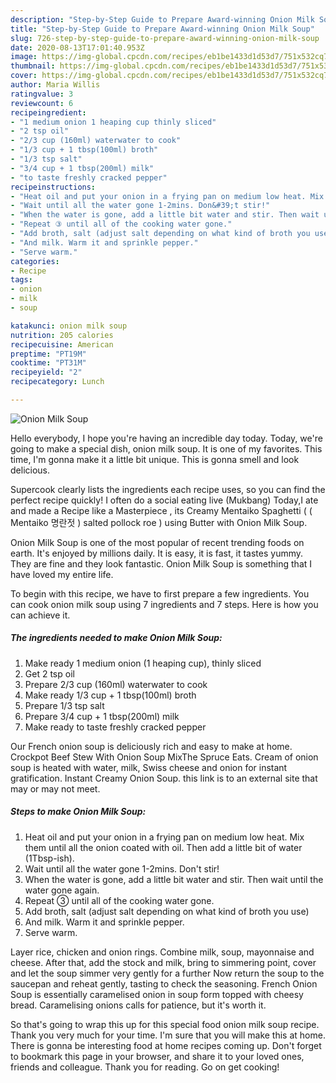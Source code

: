 ```yaml
---
description: "Step-by-Step Guide to Prepare Award-winning Onion Milk Soup"
title: "Step-by-Step Guide to Prepare Award-winning Onion Milk Soup"
slug: 726-step-by-step-guide-to-prepare-award-winning-onion-milk-soup
date: 2020-08-13T17:01:40.953Z
image: https://img-global.cpcdn.com/recipes/eb1be1433d1d53d7/751x532cq70/onion-milk-soup-recipe-main-photo.jpg
thumbnail: https://img-global.cpcdn.com/recipes/eb1be1433d1d53d7/751x532cq70/onion-milk-soup-recipe-main-photo.jpg
cover: https://img-global.cpcdn.com/recipes/eb1be1433d1d53d7/751x532cq70/onion-milk-soup-recipe-main-photo.jpg
author: Maria Willis
ratingvalue: 3
reviewcount: 6
recipeingredient:
- "1 medium onion 1 heaping cup thinly sliced"
- "2 tsp oil"
- "2/3 cup (160ml) waterwater to cook"
- "1/3 cup + 1 tbsp(100ml) broth"
- "1/3 tsp salt"
- "3/4 cup + 1 tbsp(200ml) milk"
- "to taste freshly cracked pepper"
recipeinstructions:
- "Heat oil and put your onion in a frying pan on medium low heat. Mix them until all the onion coated with oil. Then add a little bit of water (1Tbsp-ish)."
- "Wait until all the water gone 1-2mins. Don&#39;t stir!"
- "When the water is gone, add a little bit water and stir. Then wait until the water gone again."
- "Repeat ③ until all of the cooking water gone."
- "Add broth, salt (adjust salt depending on what kind of broth you use)"
- "And milk. Warm it and sprinkle pepper."
- "Serve warm."
categories:
- Recipe
tags:
- onion
- milk
- soup

katakunci: onion milk soup 
nutrition: 205 calories
recipecuisine: American
preptime: "PT19M"
cooktime: "PT31M"
recipeyield: "2"
recipecategory: Lunch

---
```



![Onion Milk Soup](https://img-global.cpcdn.com/recipes/eb1be1433d1d53d7/751x532cq70/onion-milk-soup-recipe-main-photo.jpg)

Hello everybody, I hope you're having an incredible day today. Today, we're going to make a special dish, onion milk soup. It is one of my favorites. This time, I'm gonna make it a little bit unique. This is gonna smell and look delicious.

Supercook clearly lists the ingredients each recipe uses, so you can find the perfect recipe quickly! I often do a social eating live (Mukbang) Today,I ate and made a Recipe like a Masterpiece , its Creamy Mentaiko Spaghetti ( ( Mentaiko 명란젓 ) salted pollock roe ) using Butter with Onion Milk Soup.

Onion Milk Soup is one of the most popular of recent trending foods on earth. It's enjoyed by millions daily. It is easy, it is fast, it tastes yummy. They are fine and they look fantastic. Onion Milk Soup is something that I have loved my entire life.


To begin with this recipe, we have to first prepare a few ingredients. You can cook onion milk soup using 7 ingredients and 7 steps. Here is how you can achieve it.

<!--inarticleads1-->

##### The ingredients needed to make Onion Milk Soup:

1. Make ready 1 medium onion (1 heaping cup), thinly sliced
1. Get 2 tsp oil
1. Prepare 2/3 cup (160ml) waterwater to cook
1. Make ready 1/3 cup + 1 tbsp(100ml) broth
1. Prepare 1/3 tsp salt
1. Prepare 3/4 cup + 1 tbsp(200ml) milk
1. Make ready to taste freshly cracked pepper


Our French onion soup is deliciously rich and easy to make at home. Crockpot Beef Stew With Onion Soup MixThe Spruce Eats. Cream of onion soup is heated with water, milk, Swiss cheese and onion for instant gratification. Instant Creamy Onion Soup. this link is to an external site that may or may not meet. 

<!--inarticleads2-->

##### Steps to make Onion Milk Soup:

1. Heat oil and put your onion in a frying pan on medium low heat. Mix them until all the onion coated with oil. Then add a little bit of water (1Tbsp-ish).
1. Wait until all the water gone 1-2mins. Don&#39;t stir!
1. When the water is gone, add a little bit water and stir. Then wait until the water gone again.
1. Repeat ③ until all of the cooking water gone.
1. Add broth, salt (adjust salt depending on what kind of broth you use)
1. And milk. Warm it and sprinkle pepper.
1. Serve warm.


Layer rice, chicken and onion rings. Combine milk, soup, mayonnaise and cheese. After that, add the stock and milk, bring to simmering point, cover and let the soup simmer very gently for a further Now return the soup to the saucepan and reheat gently, tasting to check the seasoning. French Onion Soup is essentially caramelised onion in soup form topped with cheesy bread. Caramelising onions calls for patience, but it&#39;s worth it. 

So that's going to wrap this up for this special food onion milk soup recipe. Thank you very much for your time. I'm sure that you will make this at home. There is gonna be interesting food at home recipes coming up. Don't forget to bookmark this page in your browser, and share it to your loved ones, friends and colleague. Thank you for reading. Go on get cooking!
